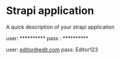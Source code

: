 # Strapi application

A quick description of your strapi application

user: **********
pass : **********

user: editor@edit.com
pass: Editor123
